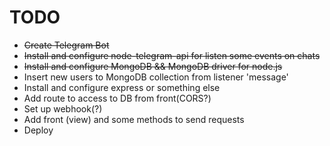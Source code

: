 # TODO


+ ~~Create Telegram Bot~~
+ ~~Install and configure node-telegram-api for listen some events on chats~~
+ ~~Install and configure MongoDB && MongoDB driver for node.js~~
+ Insert new users to MongoDB collection from listener 'message'
+ Install and configure express or something else
+ Add route to access to DB from front(CORS?)
+ Set up webhook(?)
+ Add front (view) and some methods to send requests
+ Deploy
